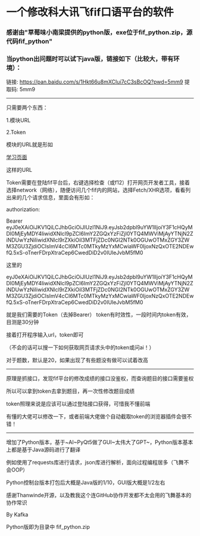 # 一个修改科大讯飞fif口语平台的软件

### 感谢由"草莓味小南梁提供的python版，exe位于fif_python.zip，源代码fif_python"
### 当python出问题时可以试下java版，链接如下（比较大，带有环境）：
链接: https://pan.baidu.com/s/1Hkt66u8mXCIui7cC3sBcOQ?pwd=5mm9 提取码: 5mm9

---
只需要两个东西：

1.模块URL

2.Token

模块的URL就是形如

[学习页面](https://static.fifedu.com/static/fiforal/kyxl-web-static/student-h5/index.html#/pages/course/studyPage/studyPage?unitid=8d7a0436acc141a48dbcaa3f1bf58816&type=2&taskId=0)

这样的URL

Token需要在登陆fif平台后，右键选择检查（或f12）打开网页开发者工具，接着选择network（网络），随便访问几个fif内的网站，选择Fetch/XHR选项，看看列出来的几个请求信息，里面会有形如：

authorization:

Bearer eyJ0eXAiOiJKV1QiLCJhbGciOiJIUzI1NiJ9.eyJsb2dpbl9uYW1lIjoiY3F1cHQyMDI0MjEyMDY4IiwidXNlcl9pZCI6ImY2ZGQxYzFiZjI0YTQ4MWViMjAyYTNjN2ZiNDUwYzNiIiwidXNlcl9rZXkiOiI3MTFjZDc0NGI2NTk0OGUwOTMxZGY3ZWM3ZGU3ZjdiOCIsImV4cCI6MTc0MTkyMzYxMCwiaWF0IjoxNzQxOTE2NDEwfQ.5xS-oTnerFDrpXtraCep6CwedDiD2v0IUleJvbM5fM0

这里的

eyJ0eXAiOiJKV1QiLCJhbGciOiJIUzI1NiJ9.eyJsb2dpbl9uYW1lIjoiY3F1cHQyMDI0MjEyMDY4IiwidXNlcl9pZCI6ImY2ZGQxYzFiZjI0YTQ4MWViMjAyYTNjN2ZiNDUwYzNiIiwidXNlcl9rZXkiOiI3MTFjZDc0NGI2NTk0OGUwOTMxZGY3ZWM3ZGU3ZjdiOCIsImV4cCI6MTc0MTkyMzYxMCwiaWF0IjoxNzQxOTE2NDEwfQ.5xS-oTnerFDrpXtraCep6CwedDiD2v0IUleJvbM5fM0

就是我们需要的Token（去掉Bearer）
token有时效性，一段时间内token有效，目测是30分钟

接着打开程序输入url，token即可

（不会的话可以搜一下如何获取网页请求头中的token或问ai！）

对于题数，默认是20，如果出现了有些题没有做可以试着改高

----

原理是抓接口，发现fif平台的修改成绩的接口没鉴权，而查询题目的接口需要鉴权

所以可以拿到token去拿到题目，再一次性修改题目成绩

token照理来说是应该可以通过登陆接口获得，可惜我不懂前端

有懂的大佬可以修改一下，或者前端大佬做个自动截取token的浏览器插件会很不错！

----
增加了Python版本，基于~AI~PyQt5做了GUI~太伟大了GPT~，Python版本基本上都是基于Java源码进行了翻译

例如使用了requests库进行请求，json库进行解析，面向过程编程居多（飞舞不会OOP）

Python控制台版本打包后大概是Java版的1/10，GUI版大概是1/2左右

感谢Thanwinde开源，以及教我这个连GitHub协作开发都不太会用的飞舞基本的协作常识

By Kafka           

Python版即为目录中 fif_python.zip












